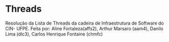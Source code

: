 # Threads
Resolução da Lista de Threads da cadeira de Infraestrutura de Software do CIN- UFPE. 
Feita por: Aline Fortaleza(affs2), Arthur Marsaro (aam4), Danilo Lima (dlc3), Carlos Henrique Fontaine (chmfc)
